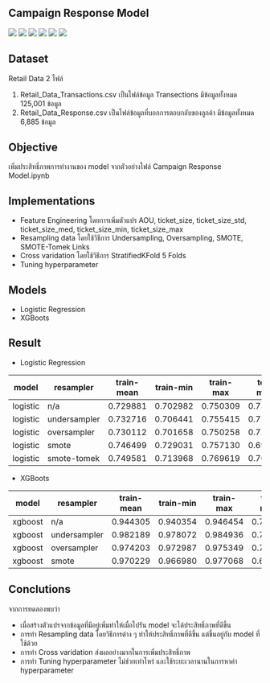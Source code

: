 ## Campaign Response Model
[![](https://img.shields.io/badge/-Improvement-blue)](#) [![](https://img.shields.io/badge/-Classification-blue)](#) [![](https://img.shields.io/badge/-Logistic--Regression-blue)](#) [![](https://img.shields.io/badge/-XGBoost-blue)](#) [![](https://img.shields.io/badge/-Resampling-blue)](#) [![](https://img.shields.io/badge/-Cross--Varidation-blue)](#)

## Dataset
Retail Data 2 ไฟล์
1. Retail_Data_Transactions.csv เป็นไฟล์ข้อมูล Transections มีข้อมูลทั้งหมด 125,001 ข้อมูล
2. Retail_Data_Response.csv เป็นไฟล์ข้อมูลที่บอกการตอบกลับของลูกค้า มีข้อมูลทั้งหมด 6,885 ข้อมูล

## Objective
เพิ่มประสิทธิ์ภาพการทำงานของ model จากตัวอย่างไฟล์ Campaign Response Model.ipynb

## Implementations
- Feature Engineering โดยการเพิ่มตัวแปร AOU, ticket_size, ticket_size_std, ticket_size_med, ticket_size_min, ticket_size_max
- Resampling data โดยใช้วิธีการ Undersampling, Oversampling, SMOTE, SMOTE-Tomek Links
- Cross varidation โดยใช้วิธีการ StratifiedKFold 5 Folds
- Tuning hyperparameter

## Models
- Logistic Regression
- XGBoots

## Result
- Logistic Regression

| model | resampler | train-mean | train-min | train-max | test-mean | test-min | test-max |
| --- | --- | --- | --- | --- | --- | --- | --- |
| logistic | n/a	        | 0.729881 | 0.702982 | 0.750309 | 0.734630 | 0.637293 | 0.897677 |
| logistic | undersampler	| 0.732716 | 0.706441 | 0.755415 | 0.729527 | 0.634330 | 0.887469 |
| logistic | oversampler	| 0.730112 | 0.701658 | 0.750258 | 0.727977 | 0.631895 | 0.877567 |
| logistic | smote	        | 0.746499 | 0.729031 | 0.757130 | 0.695957 | 0.635696 | 0.783240 |
| logistic | smote-tomek	| 0.749581 | 0.713968 | 0.769619 | 0.700381 | 0.634323 | 0.797576 |

- XGBoots

| model | resampler | train-mean | train-min | train-max | test-mean | test-min | test-max |
| --- | --- | --- | --- | --- | --- | --- | --- |
| xgboost | n/a	            | 0.944305 | 0.940354 | 0.946454 | 0.709524 | 0.613217 | 0.899374 |
| xgboost | undersampler	| 0.982189 | 0.978072 | 0.984936 | 0.702638 | 0.617733 | 0.863163 |
| xgboost | oversampler	    | 0.974203 | 0.972987 | 0.975349 | 0.708742 | 0.619714 | 0.896726 |
| xgboost | smote	        | 0.970229 | 0.966980 | 0.977068 | 0.689306 | 0.602769 | 0.886052 |

## Conclutions
จากการทดลองพบว่า
- เมื่อสร้างตัวแปรจากข้อมูลที่มีอยู่เพิ่มทำให้เมื่อไปรัน model จะได้ประสิทธิ์ภาพที่ดีขึ้น
- การทำ Resampling data โดยวิธีการต่าง ๆ ทำให้ประสิทธิ์ภาพที่ดีขึ้น แต่ขึ้นอยู่กับ model ที่ใช้ด้วย
- การทำ Cross varidation ส่งผลอย่างมากในการเพิ่มประสิทธิ์ภาพ
- การทำ Tuning hyperparameter ไม่ช่วยเท่าไหร่ และใช้ระยะเวลานานในการหาค่า hyperparameter